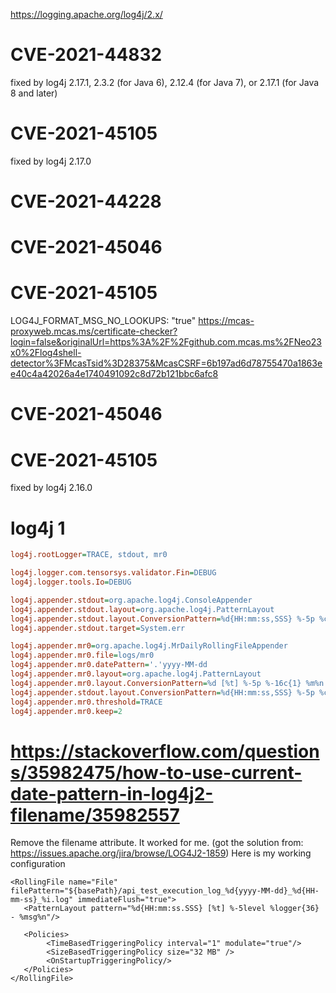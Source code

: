 https://logging.apache.org/log4j/2.x/

# CVE-2021-44832
fixed by log4j 2.17.1, 2.3.2 (for Java 6), 2.12.4 (for Java 7), or 2.17.1 (for Java 8 and later)

# CVE-2021-45105
fixed by log4j 2.17.0


# CVE-2021-44228
# CVE-2021-45046
# CVE-2021-45105
LOG4J_FORMAT_MSG_NO_LOOKUPS: "true"
https://mcas-proxyweb.mcas.ms/certificate-checker?login=false&originalUrl=https%3A%2F%2Fgithub.com.mcas.ms%2FNeo23x0%2Flog4shell-detector%3FMcasTsid%3D28375&McasCSRF=6b197ad6d78755470a1863ee40c4a42026a4e1740491092c8d72b121bbc6afc8

# CVE-2021-45046
# CVE-2021-45105
fixed by log4j 2.16.0

# log4j 1
```ini
log4j.rootLogger=TRACE, stdout, mr0

log4j.logger.com.tensorsys.validator.Fin=DEBUG
log4j.logger.tools.Io=DEBUG

log4j.appender.stdout=org.apache.log4j.ConsoleAppender
log4j.appender.stdout.layout=org.apache.log4j.PatternLayout
log4j.appender.stdout.layout.ConversionPattern=%d{HH:mm:ss,SSS} %-5p %c{1} - %m%n
log4j.appender.stdout.target=System.err

log4j.appender.mr0=org.apache.log4j.MrDailyRollingFileAppender
log4j.appender.mr0.file=logs/mr0
log4j.appender.mr0.datePattern='.'yyyy-MM-dd
log4j.appender.mr0.layout=org.apache.log4j.PatternLayout
log4j.appender.mr0.layout.ConversionPattern=%d [%t] %-5p %-16c{1} %m%n
log4j.appender.stdout.layout.ConversionPattern=%d{HH:mm:ss,SSS} %-5p %c{1}.%M(%L): %m%n # method and line number
log4j.appender.mr0.threshold=TRACE
log4j.appender.mr0.keep=2
```
# https://stackoverflow.com/questions/35982475/how-to-use-current-date-pattern-in-log4j2-filename/35982557
Remove the filename attribute. It worked for me. (got the solution from: https://issues.apache.org/jira/browse/LOG4J2-1859) Here is my working configuration

    <RollingFile name="File" filePattern="${basePath}/api_test_execution_log_%d{yyyy-MM-dd}_%d{HH-mm-ss}_%i.log" immediateFlush="true">
       <PatternLayout pattern="%d{HH:mm:ss.SSS} [%t] %-5level %logger{36} - %msg%n"/>

       <Policies>
            <TimeBasedTriggeringPolicy interval="1" modulate="true"/>
            <SizeBasedTriggeringPolicy size="32 MB" />
            <OnStartupTriggeringPolicy/>
       </Policies>
    </RollingFile>
